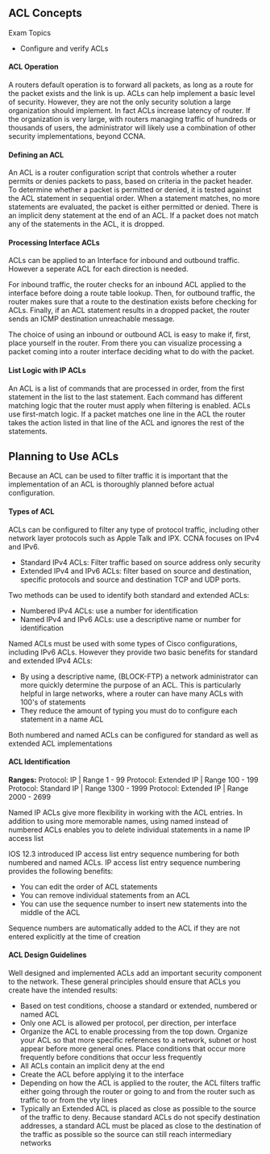 ## ACL Concepts

Exam Topics

- Configure and verify ACLs

#### ACL Operation

A routers default operation is to forward all packets, as long as a route for the packet exists and the link is up. ACLs can help implement a basic level of security. However, they are not the only security solution a large organization should implement. In fact ACLs increase latency of router. If the organization is very large, with routers managing traffic of hundreds or thousands of users, the administrator will likely use a combination of other security implementations, beyond CCNA.


#### Defining an ACL

An ACL is a router configuration script that controls whether a router permits or denies packets to pass, based on criteria in the packet header. To determine whether a packet is permitted or denied, it is tested against the ACL statement in sequential order. When a statement matches, no more statements are evaluated, the packet is either permitted or denied. There is an implicit deny statement at the end of an ACL. If a packet does not match any of the statements in the ACL, it is dropped.

#### Processing Interface ACLs

ACLs can be applied to an Interface for inbound and outbound traffic. However a seperate ACL for each direction is needed. 

For inbound traffic, the router checks for an inbound ACL applied to the interface before doing a route table lookup. Then, for outbound traffic, the router makes sure that a route to the destination exists before checking for ACLs. Finally, if an ACL statement results in a dropped packet, the router sends an ICMP destination unreachable message.

The choice of using an inbound or outbound ACL is easy to make if, first, place yourself in the router. From there you can visualize processing a packet coming into a router interface deciding what to do with the packet. 

#### List Logic with IP ACLs

An ACL is a list of commands that are processed in order, from the first statement in the list to the last statement. Each command has different matching logic that the router must apply when filtering is enabled. ACLs use first-match logic. If a packet matches one line in the ACL the router takes the action listed in that line of the ACL and ignores the rest of the statements. 

## Planning to Use ACLs

Because an ACL can be used to filter traffic it is important that the implementation of an ACL is thoroughly planned before actual configuration.

#### Types of ACL 

ACLs can be configured to filter any type of protocol traffic, including other network layer protocols such as Apple Talk and IPX. CCNA focuses on IPv4 and IPv6.

- Standard IPv4 ACLs: Filter traffic based on source address only security
- Extended IPv4 and IPv6 ACLs: filter based on source and destination, specific protocols and source and destination TCP and UDP ports.

Two methods can be used to identify both standard and extended ACLs:

* Numbered IPv4 ACLs: use a number for identification
* Named IPv4 and IPv6 ACLs: use a descriptive name or number for identification

Named ACLs must be used with some types of Cisco configurations, including IPv6 ACLs. However they provide two basic benefits for standard and extended IPv4 ACLs:

- By using a descriptive name, (BLOCK-FTP) a network administrator can more quickly determine the purpose of an ACL. This is particularly helpful in large networks, where a router can have many ACLs with 100's of statements
- They reduce the amount of typing you must do to configure each statement in a name ACL

Both numbered and named ACLs can be configured for standard as well as extended ACL implementations

#### ACL Identification

**Ranges:**
Protocol: IP          | Range 1 - 99
Protocol: Extended IP | Range 100 - 199
Protocol: Standard IP | Range 1300 - 1999
Protocol: Extended IP | Range 2000 - 2699

Named IP ACLs give more flexibility in working with the ACL entries. In addition to using more memorable names, using named instead of numbered ACLs enables you to delete individual statements in a name IP access list 

IOS 12.3 introduced IP access list entry sequence numbering for both numbered and named ACLs. IP access list entry sequence numbering provides the following benefits:

* You can edit the order of ACL statements
* You can remove individual statements from an ACL 
* You can use the sequence number to insert new statements into the middle of the ACL 

Sequence numbers are automatically added to the ACL if they are not entered explicitly at the time of creation

#### ACL Design Guidelines

Well designed and implemented ACLs add an important security component to the network. These general principles should ensure that ACLs you create have the intended results:
- Based on test conditions, choose a standard or extended, numbered or named ACL
- Only one ACL is allowed per protocol, per direction, per interface
- Organize the ACL to enable processing from the top down. Organize your ACL so that more specific references to a network, subnet or host appear before more general ones. Place conditions that occur more frequently before conditions that occur less frequently
- All ACLs contain an implicit deny at the end 
- Create the ACL before applying it to the interface 
- Depending on how the ACL is applied to the router, the ACL filters traffic either going through the router or going to and from the router such as traffic to or from the vty lines
- Typically an Extended ACL is placed as close as possible to the source of the traffic to deny. Because standard ACLs do not specify destination addresses, a standard ACL must be placed as close to the destination of the traffic as possible so the source can still reach intermediary networks

